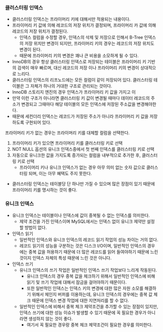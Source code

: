 


### 클러스터링 인덱스

- 클러스터링 인덱스는 프라이머리 키에 대해서만 적용되는 내용이다.
- 프라이머리 키 값에 의해 레코드의 저장 위치가 결정되며, 프라이머리 카 값에 의해 레코드의 저장 위치가 결정된다.
    - 인덱스 컬럼을 수정할 경우, 인덱스의 삭제 및 저장으로 인해서 B-Tree 인덱스의 저장 위치만 변경이 되지만, 프라이머리 키의 경우는 레코드의 저장 위치도 변경이 된다.
    - 때문에 프라이머리 키의 변경은 꽤나 큰 비용을 소모하게 될 수 있다.
- InnoDB의 경우 항상 클러스터링 인덱스로 저장되는 테이블은 프라이머리 키 기반의 검색이 매우 빠르며, 대신 레코드의 저장 이나 프라이머리 키의 변경이 상대적으로 느리다.
- 클러스터링 인덱스의 리프노드에는 모든 컬럼이 같이 저장되어 있다. 클러스터링 테이블은 그 자체가 하나의 거대한 구조로 관리되는 것이다.
- InnoDB 스토리지 엔진의 경우 인덱스가 프라이머리 키 값을 가지고 이
- 만약 이런 구조가 아니라면 클러스터링 키 값이 변경될 때마다 데이터 레코드의 주소가 변경되고 그때마다 해당 테이블의 모든 인덱스에 저장된 주소값을 변경해야한다.
- 때문에 세컨더리 인덱스는 레코드가 저장된 주소가 아니라 프라이머리 키 값을 저장하도록 구현되어 있다.

프라이머리 키가 없는 경우는 프라이머리 키를 대체할 컬럼을 선택한다.
1. 프라이머리 키가 있으면 프라이머리 키를 클러스터링 키로 선택
2. NOT NULL 옵션의 유니크 인덱스중에서 첫 번째 인덱스를 클러스터링 키로 선택
3. 자동으로 유니크한 값을 가지도록 증가되는 컬럼을 내부적으로 추가한 후, 클러스터링 키로 선택
    - 프라이머리 키나 유니크 인덱스가 없는 경우 아무 의미 없는 숫자 값으로 클러스터링 되며, 이는 아무 혜택도 주지 못한다.
- 클러스터링 인덱스는 테이블당 단 하나만 가질 수 있으며 많은 장점이 있기 때문에 프라이머리 키를 명시하는 것이 좋다.



### 유니크 인덱스

- 유니크 인덱스는 테이블이나 인덱스에 값이 중복될 수 없는 인덱스를 의미한다.
  - 제약 조건을 가진 인덱스이며 MySQL에서는 인덱스 없이 유니크 제약만 설정할 방법이 없다.
- 인덱스 읽기
  - 일반적인 인덱스와 유니크 인덱스의 레코드 읽기 작업의 성능 차이는 거의 없다.
  - 레코드 읽기의 성능을 구분하는 것은 디스크 I/O이며, 일반적인 인덱스의 경우에는 중복 값을 허용하기 때문에 더 많은 레코드를 읽어 들여야하기 때문에 느린 것이지 인덱스 자체의 특성 때문에 느린 것은 아니다.
- 인덱스 쓰기
  - 유니크 인덱스의 쓰기 작업은 일반적인 인덱스 쓰기 작업보다 느리게 작동된다.
    - 유니크 인덱스의 경우 중복 값을 체크하기 위해서 일반적인 인덱스에 비해 읽기 및 쓰기 작업에 대해서 잠금을 걸어야하기 때문이다.
    - 또한 일반적인 인덱스는 인덱스 키의 변경에 대한 많은 자원 소모를 해결하기 위해서 체인지 버퍼를 이용하는데, 유니크 인덱스의 경우에는 중복 값 체크 때문에 인덱스 변경 작업에 대한 지연처리를 할 수 없다.
  - 일반적인 인덱스에 비해서 중복 체크 제약조건을 추가할 수 있는 장점이 있지만, 인덱스 쓰기에 대한 성능 이슈가 발생할 수 있기 때문에 꼭 필요한 경우가 아니라면 생성하지 않는 것이 좋다.
    - 여기서 꼭 필요한 경우랑 중복 체크 제약조건이 필요한 경우를 의미한다.